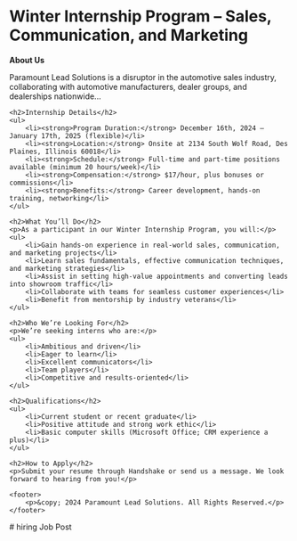 <!DOCTYPE html>
<html lang="en">
<head>
    <meta charset="UTF-8">
    <meta name="viewport" content="width=device-width, initial-scale=1.0">
    <title>Winter Internship Program</title>
</head>
<body>
    <h1>Winter Internship Program – Sales, Communication, and Marketing</h1>
    <p><strong>About Us</strong></p>
    <p>Paramount Lead Solutions is a disruptor in the automotive sales industry, collaborating with automotive manufacturers, dealer groups, and dealerships nationwide...</p>
    
    <h2>Internship Details</h2>
    <ul>
        <li><strong>Program Duration:</strong> December 16th, 2024 – January 17th, 2025 (flexible)</li>
        <li><strong>Location:</strong> Onsite at 2134 South Wolf Road, Des Plaines, Illinois 60018</li>
        <li><strong>Schedule:</strong> Full-time and part-time positions available (minimum 20 hours/week)</li>
        <li><strong>Compensation:</strong> $17/hour, plus bonuses or commissions</li>
        <li><strong>Benefits:</strong> Career development, hands-on training, networking</li>
    </ul>

    <h2>What You’ll Do</h2>
    <p>As a participant in our Winter Internship Program, you will:</p>
    <ul>
        <li>Gain hands-on experience in real-world sales, communication, and marketing projects</li>
        <li>Learn sales fundamentals, effective communication techniques, and marketing strategies</li>
        <li>Assist in setting high-value appointments and converting leads into showroom traffic</li>
        <li>Collaborate with teams for seamless customer experiences</li>
        <li>Benefit from mentorship by industry veterans</li>
    </ul>

    <h2>Who We’re Looking For</h2>
    <p>We’re seeking interns who are:</p>
    <ul>
        <li>Ambitious and driven</li>
        <li>Eager to learn</li>
        <li>Excellent communicators</li>
        <li>Team players</li>
        <li>Competitive and results-oriented</li>
    </ul>

    <h2>Qualifications</h2>
    <ul>
        <li>Current student or recent graduate</li>
        <li>Positive attitude and strong work ethic</li>
        <li>Basic computer skills (Microsoft Office; CRM experience a plus)</li>
    </ul>

    <h2>How to Apply</h2>
    <p>Submit your resume through Handshake or send us a message. We look forward to hearing from you!</p>

    <footer>
        <p>&copy; 2024 Paramount Lead Solutions. All Rights Reserved.</p>
    </footer>
</body>
</html># hiring
Job Post
